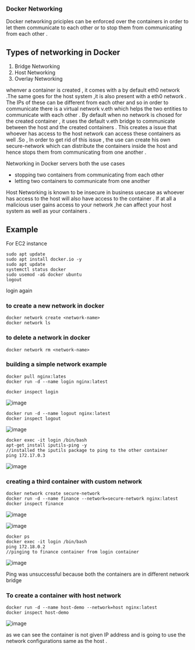 ### Docker Networking

Docker networking priciples can be enforced over the containers in order to let them communicate to each other or to stop them from communicating from each other . 

## Types of networking in Docker 

1. Bridge Networking
2. Host Networking
3. Overlay Networking

whenver a container is created , it comes with a by default eth0 network .The same goes for the host system ,it is also present with a eth0 network . The IPs of these can be different from each other and so in order to communicate there is a virtual network v.eth which helps the two entities to communicate with each other . By default when no network is chosed for the created container , it uses the default v.eth bridge to communicate between the host and the created containers . This creates a issue that whoever has access to the host network can access these containers as well .So , In order to get rid of this issue , the use can create his own secure-network which can distribute the containers inside the host and hence stops them from communicating from one another .

Networking in Docker servers both the use cases 
- stopping two containers from communicating from each other 
- letting two containers to communicate from one another 

Host Networking is known to be insecure in business usecase as whoever has access to the host will also have access to the container . If at all a malicious user gains access to your network ,he can affect your host system as well as your containers .


## Example

For EC2 instance
```
sudo apt update
sudo apt install docker.io -y
sudo apt update
systemctl status docker
sudo usemod -aG docker ubuntu
logout

```
login again


### to create a new network in docker

```
docker network create <network-name>
docker network ls
```

### to delete a network in docker

```
docker network rm <network-name>
```

### building a simple network example
```
docker pull nginx:lates
docker run -d --name login nginx:latest

docker inspect login
```

![image](https://github.com/yo-404/Docker/assets/100558220/bb7dd667-f6c1-46c5-8400-c066a82639a7)


```
docker run -d --name logout nginx:latest
docker inspect logout
```

![image](https://github.com/yo-404/Docker/assets/100558220/2a1e417d-9936-4f26-80e2-9df1ac0b54d5)


```
docker exec -it login /bin/bash
apt-get install iputils-ping -y
//installed the iputils package to ping to the other container
ping 172.17.0.3
```

![image](https://github.com/yo-404/Docker/assets/100558220/def563ee-e0ab-4139-926d-829ae5838c2a)


### creating a third container with custom network

```
docker network create secure-network
docker run -d --name finance --network=secure-network nginx:latest
docker inspect finance
```

![image](https://github.com/yo-404/Docker/assets/100558220/1b526e4f-dee3-4d4f-b518-36004ebbbca7)

![image](https://github.com/yo-404/Docker/assets/100558220/54b1bbab-010d-46bb-a98a-ffeab61bacd4)


```
docker ps
docker exec -it login /bin/bash
ping 172.18.0.2
//pinging to finance container from login container
```

![image](https://github.com/yo-404/Docker/assets/100558220/6583f76b-1f80-4ffa-998e-e692086728e4)


Ping was unsuccessful because both the containers are in different network bridge


### To create a container with host network

```
docker run -d --name host-demo --network=host nginx:latest
docker inspect host-demo

```
![image](https://github.com/yo-404/Docker/assets/100558220/e5b35245-7251-40f9-8656-377feb73a6bd)


as we can see the container is not given IP address and is going to use the network configurations same as the host .
